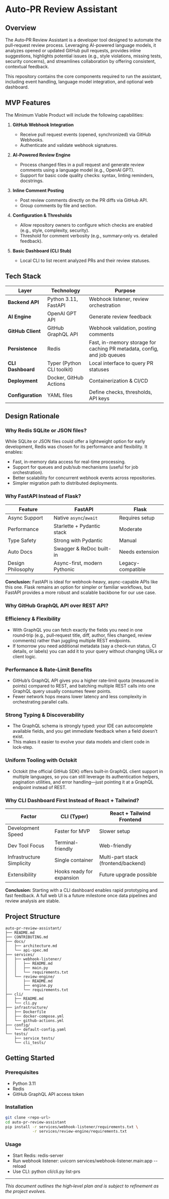 # Auto‑PR Review Assistant

## Overview

The Auto‑PR Review Assistant is a developer tool designed to automate the pull‑request review process. Leveraging AI-powered language models, it analyzes opened or updated GitHub pull requests, provides inline suggestions, highlights potential issues (e.g., style violations, missing tests, security concerns), and streamlines collaboration by offering consistent, contextual feedback.

This repository contains the core components required to run the assistant, including event handling, language model integration, and optional web dashboard.

## MVP Features

The Minimum Viable Product will include the following capabilities:

1. **GitHub Webhook Integration**  
   - Receive pull request events (opened, synchronized) via GitHub Webhooks.  
   - Authenticate and validate webhook signatures.

2. **AI‑Powered Review Engine**  
   - Process changed files in a pull request and generate review comments using a language model (e.g., OpenAI GPT).  
   - Support for basic code quality checks: syntax, linting reminders, docstrings.

3. **Inline Comment Posting**  
   - Post review comments directly on the PR diffs via GitHub API.  
   - Group comments by file and section.

4. **Configuration & Thresholds**  
   - Allow repository owners to configure which checks are enabled (e.g., style, complexity, security).  
   - Threshold for comment verbosity (e.g., summary‑only vs. detailed feedback).

5. **Basic Dashboard (CLI Stub)**  
   - Local CLI to list recent analyzed PRs and their review statuses.  

## Tech Stack

| Layer            | Technology                 | Purpose                                                                    |
|------------------|----------------------------|----------------------------------------------------------------------------|
| **Backend API**  | Python 3.11, FastAPI       | Webhook listener, review orchestration                                     |
| **AI Engine**    | OpenAI GPT API             | Generate review feedback                                                   |
| **GitHub Client**| GitHub GraphQL API         | Webhook validation, posting comments                                       |
| **Persistence**  | Redis                      | Fast, in-memory storage for caching PR metadata, config, and job queues    |
| **CLI Dashboard**| Typer (Python CLI toolkit) | Local interface to query PR statuses                                       |
| **Deployment**   | Docker, GitHub Actions     | Containerization & CI/CD                                                   |
| **Configuration**| YAML files                 | Define checks, thresholds, API keys                                        |



## Design Rationale


### Why Redis SQLite or JSON files?

While SQLite or JSON files could offer a lightweight option for early development, Redis was chosen for its performance and flexibility. It enables:

- Fast, in-memory data access for real-time processing.  
- Support for queues and pub/sub mechanisms (useful for job orchestration).  
- Better scalability for concurrent webhook events across repositories.  
- Simpler migration path to distributed deployments.

### Why FastAPI Instead of Flask?

| Feature            | FastAPI                               | Flask                                |
|--------------------|---------------------------------------|--------------------------------------|
| Async Support      |  Native `async`/`await`               |  Requires setup                      |
| Performance        |  Starlette + Pydantic stack           | Moderate                             |
| Type Safety        |  Strong with Pydantic                 | Manual                               |
| Auto Docs          |  Swagger & ReDoc built-in             | Needs extension                      |
| Design Philosophy  |  Async-first, modern Pythonic         | Legacy-compatible                    |

**Conclusion:** FastAPI is ideal for webhook-heavy, async-capable APIs like this one. Flask remains an option for simpler or familiar workflows, but FastAPI provides a more robust and scalable backbone for our use case.

### Why GitHub GraphQL API over REST API?

### Efficiency & Flexibility

- With GraphQL you can fetch exactly the fields you need in one round‑trip (e.g., pull‑request title, diff, author, files changed, review comments) rather than juggling multiple REST endpoints.  
- If tomorrow you need additional metadata (say a check‑run status, CI details, or labels) you can add it to your query without changing URLs or client logic.

### Performance & Rate‑Limit Benefits

- GitHub’s GraphQL API gives you a higher rate‑limit quota (measured in points) compared to REST, and batching multiple REST calls into one GraphQL query usually consumes fewer points.  
- Fewer network hops means lower latency and less complexity in orchestrating parallel calls.

### Strong Typing & Discoverability

- The GraphQL schema is strongly typed: your IDE can autocomplete available fields, and you get immediate feedback when a field doesn’t exist.  
- This makes it easier to evolve your data models and client code in lock‑step.

### Uniform Tooling with Octokit

- Octokit (the official GitHub SDK) offers built‑in GraphQL client support in multiple languages, so you can still leverage its authentication helpers, pagination utilities, and error handling—just pointing it at a GraphQL endpoint instead of REST.

### Why CLI Dashboard First Instead of React + Tailwind?

| Factor                     | CLI (Typer)                    | React + Tailwind Frontend              |
|----------------------------|--------------------------------|----------------------------------------|
| Development Speed          |  Faster for MVP                |  Slower setup                          |
| Dev Tool Focus             |  Terminal-friendly             |  Web-friendly                          |
| Infrastructure Simplicity  |  Single container              |  Multi-part stack (frontend/backend)   |
| Extensibility              |  Hooks ready for expansion     |  Future upgrade possible               |

**Conclusion:** Starting with a CLI dashboard enables rapid prototyping and fast feedback. A full web UI is a future milestone once data pipelines and review analysis are stable.

## Project Structure

```text
auto‑pr-review-assistant/
├── README.md
├── CONTRIBUTING.md
├── docs/
│   ├── architecture.md
│   └── api-spec.md
├── services/
│   ├── webhook-listener/
│   │   ├── README.md
│   │   ├── main.py
│   │   └── requirements.txt
│   └── review-engine/
│       ├── README.md
│       ├── engine.py
│       └── requirements.txt
├── cli/
│   ├── README.md
│   └── cli.py
├── infrastructure/
│   ├── Dockerfile
│   ├── docker-compose.yml
│   └── github-actions.yml
├── config/
│   └── default-config.yaml
└── tests/
    ├── service_tests/
    └── cli_tests/
```

## Getting Started
### Prerequisites
- Python 3.11
- Redis
- GitHub GraphQL API access token

### Installation
```bash
git clone <repo-url>
cd auto-pr-review-assistant
pip install -r services/webhook-listener/requirements.txt \
            -r services/review-engine/requirements.txt
```
### Usage
- Start Redis: redis-server
- Run webhook listener: uvicorn services/webhook-listener.main:app --reload
- Use CLI: python cli/cli.py list-prs           



---

_This document outlines the high‑level plan and is subject to refinement as the project evolves._
